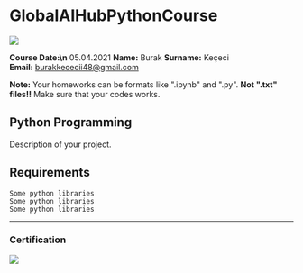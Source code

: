 # GlobalAIHubPythonCourse 
![](img/newlogo.png)

**Course Date:\n** 05.04.2021 
**Name:** Burak 
**Surname:** Keçeci  
**Email:** burakkececii48@gmail.com  

**Note:** Your homeworks can be formats like ".ipynb" and ".py". **Not ".txt" files!!** Make sure that your codes works.  

## Python Programming
Description of your project.

## Requirements
```
Some python libraries
Some python libraries
Some python libraries
```
---

### Certification
![](img/TopLearnerCertificate.png)

